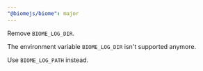 ```yaml
---
"@biomejs/biome": major
---
```


Remove `BIOME_LOG_DIR`.

The environment variable `BIOME_LOG_DIR` isn't supported anymore.

Use `BIOME_LOG_PATH` instead.
